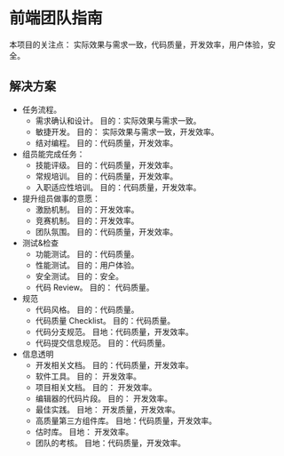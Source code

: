 # 前端团队指南
本项目的关注点： 实际效果与需求一致，代码质量，开发效率，用户体验，安全。

## 解决方案
* 任务流程。
  * 需求确认和设计。 目的：实际效果与需求一致。
  * 敏捷开发。 目的： 实际效果与需求一致，开发效率。
  * 结对编程。 目的：代码质量，开发效率。
* 组员能完成任务：
  * 技能评级。 目的：代码质量，开发效率。
  * 常规培训。 目的：代码质量，开发效率。
  * 入职适应性培训。 目的：代码质量，开发效率。
* 提升组员做事的意愿：
  * 激励机制。 目的：开发效率。
  * 竞赛机制。 目的：开发效率。
  * 团队氛围。 目的：代码质量，开发效率。
* 测试&检查
  * 功能测试。 目的：代码质量。
  * 性能测试。 目的：用户体验。
  * 安全测试。 目的：安全。
  * 代码 Review。 目的： 代码质量。
* 规范
  * 代码风格。 目的：代码质量。
  * 代码质量 Checklist。 目的：代码质量。
  * 代码分支规范。 目地：代码质量，开发效率。
  * 代码提交信息规范。 目的：代码质量。
* 信息透明
  * 开发相关文档。 目的：代码质量，开发效率。
  * 软件工具。 目的： 开发效率。
  * 项目相关文档。 目的： 开发效率。
  * 编辑器的代码片段。 目的： 开发效率。
  * 最佳实践。 目地： 开发质量，开发效率。
  * 高质量第三方组件库。 目地：代码质量，开发效率。
  * 估时库。 目地： 开发效率。
  * 团队的考核。 目地：代码质量，开发效率。
